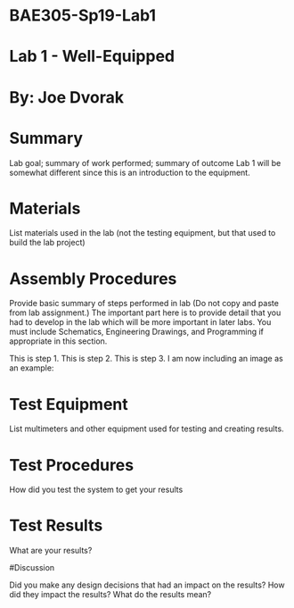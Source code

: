 # BAE305-Sp19-Lab1
# Lab 1 - Well-Equipped

# By: Joe Dvorak

# Summary

Lab goal; summary of work performed; summary of outcome Lab 1 will be somewhat different since this is an introduction to the equipment.

# Materials

List materials used in the lab (not the testing equipment, but that used to build the lab project)

# Assembly Procedures

Provide basic summary of steps performed in lab (Do not copy and paste from lab assignment.) The important part here is to provide detail that you had to develop in the lab which will be more important in later labs. You must include Schematics, Engineering Drawings, and Programming if appropriate in this section.

This is step 1.
This is step 2.
This is step 3. I am now including an image as an example: 
# Test Equipment

List multimeters and other equipment used for testing and creating results.

# Test Procedures

How did you test the system to get your results

# Test Results

What are your results?

#Discussion

Did you make any design decisions that had an impact on the results? How did they impact the results? What do the results mean?
